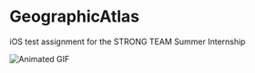 # GeographicAtlas
iOS test assignment for the STRONG TEAM Summer Internship

![Animated GIF](https://media.giphy.com/media/v1.Y2lkPTc5MGI3NjExYzU4NmE4ZTU3ZWU2ZWUwNmQxNjUyMDFhMjAyMWMyNmU4ZTU0NDFhNCZlcD12MV9pbnRlcm5hbF9naWZzX2dpZklkJmN0PWc/l7T8Lb0yL9AcpZUIgR/giphy.gif)
